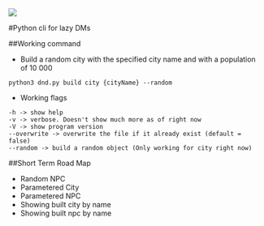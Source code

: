 
<img src="https://img.shields.io/sonar/http/binarytiger.me:9000/03:dnd-cli/tech_debt.svg">

#Python cli for lazy DMs

##Working command

- Build a random city with the specified city name and with a population of 10 000

```shell
python3 dnd.py build city {cityName} --random
```

- Working flags
```shell
-h -> show help
-v -> verbose. Doesn't show much more as of right now
-V -> show program version
--overwrite -> overwrite the file if it already exist (default = false)
--random -> build a random object (Only working for city right now)
```

##Short Term Road Map

- Random NPC
- Parametered City
- Parametered NPC
- Showing built city by name
- Showing built npc by name 
